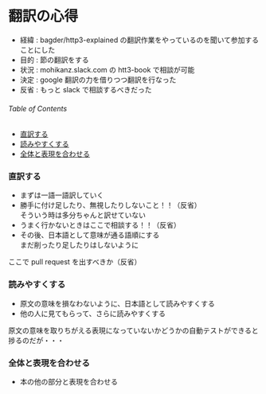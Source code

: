 # 翻訳の心得

- 経緯 : bagder/http3-explained の翻訳作業をやっているのを聞いて参加することにした
- 目的 : 節の翻訳をする
- 状況 : mohikanz.slack.com の htt3-book で相談が可能
- 決定 : google 翻訳の力を借りつつ翻訳を行なった
- 反省 : もっと slack で相談するべきだった


###### Table of Contents

- [直訳する](#user-content-直訳する)
- [読みやすくする](#user-content-読みやすくする)
- [全体と表現を合わせる](#user-content-全体と表現を合わせる)


### 直訳する

- まずは一語一語訳していく
- 勝手に付け足したり、無視したりしないこと！！（反省）  
  そういう時は多分ちゃんと訳せていない
- うまく行かないときはここで相談する！！（反省）
- その後、日本語として意味が通る語順にする  
  まだ削ったり足したりはしないように

ここで pull request を出すべきか（反省）

### 読みやすくする

- 原文の意味を損なわないように、日本語として読みやすくする
- 他の人に見てもらって、さらに読みやすくする

原文の意味を取りちがえる表現になっていないかどうかの自動テストができると捗るのだが・・・


### 全体と表現を合わせる

- 本の他の部分と表現を合わせる
